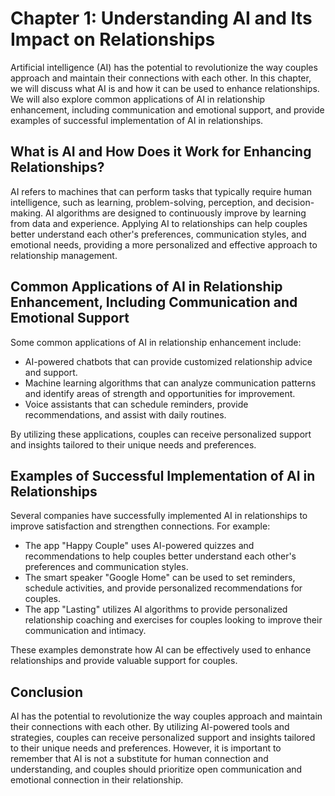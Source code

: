 Chapter 1: Understanding AI and Its Impact on Relationships
===========================================================

Artificial intelligence (AI) has the potential to revolutionize the way couples approach and maintain their connections with each other. In this chapter, we will discuss what AI is and how it can be used to enhance relationships. We will also explore common applications of AI in relationship enhancement, including communication and emotional support, and provide examples of successful implementation of AI in relationships.

What is AI and How Does it Work for Enhancing Relationships?
------------------------------------------------------------

AI refers to machines that can perform tasks that typically require human intelligence, such as learning, problem-solving, perception, and decision-making. AI algorithms are designed to continuously improve by learning from data and experience. Applying AI to relationships can help couples better understand each other's preferences, communication styles, and emotional needs, providing a more personalized and effective approach to relationship management.

Common Applications of AI in Relationship Enhancement, Including Communication and Emotional Support
----------------------------------------------------------------------------------------------------

Some common applications of AI in relationship enhancement include:

* AI-powered chatbots that can provide customized relationship advice and support.
* Machine learning algorithms that can analyze communication patterns and identify areas of strength and opportunities for improvement.
* Voice assistants that can schedule reminders, provide recommendations, and assist with daily routines.

By utilizing these applications, couples can receive personalized support and insights tailored to their unique needs and preferences.

Examples of Successful Implementation of AI in Relationships
------------------------------------------------------------

Several companies have successfully implemented AI in relationships to improve satisfaction and strengthen connections. For example:

* The app "Happy Couple" uses AI-powered quizzes and recommendations to help couples better understand each other's preferences and communication styles.
* The smart speaker "Google Home" can be used to set reminders, schedule activities, and provide personalized recommendations for couples.
* The app "Lasting" utilizes AI algorithms to provide personalized relationship coaching and exercises for couples looking to improve their communication and intimacy.

These examples demonstrate how AI can be effectively used to enhance relationships and provide valuable support for couples.

Conclusion
----------

AI has the potential to revolutionize the way couples approach and maintain their connections with each other. By utilizing AI-powered tools and strategies, couples can receive personalized support and insights tailored to their unique needs and preferences. However, it is important to remember that AI is not a substitute for human connection and understanding, and couples should prioritize open communication and emotional connection in their relationship.
